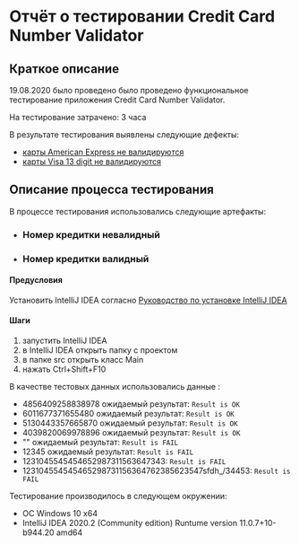# Отчёт о тестировании Credit Card Number Validator
## Краткое описание
19.08.2020 было проведено было проведено функциональное тестирование приложения Credit Card Number Validator.

На тестирование затрачено: 3 часа

В результате тестирования выявлены следующие дефекты:
- [карты American Express не валидируются](https://github.com/Rusdos/Netology-Java1.2/issues/1#issue-682401848)
- [карты Visa 13 digit не валидируются](https://github.com/Rusdos/Netology-Java1.2/issues/2#issue-682407916)
## Описание процесса тестирования
В процессе тестирования использовались следующие артефакты:

- ### Номер кредитки невалидный
- ### Номер кредитки валидный
#### Предусловия 
Установить IntelliJ IDEA согласно 
[Руководство по установке IntelliJ IDEA](https://github.com/netology-code/javaqa-homeworks/blob/master/intro/idea.md)

#### Шаги
1. запустить IntelliJ IDEA
1. в IntelliJ IDEA открыть папку с проектом
1. в папке src открыть класс Main
1. нажать Ctrl+Shift+F10

В качестве тестовых данных использовались данные :

- 4856409258838978 ожидаемый результат: `Result is OK`
- 6011677371655480 ожидаемый результат: `Result is OK`
- 5130443357665870 ожидаемый результат: `Result is OK`
- 4039820069978896 ожидаемый результат: `Result is OK`
- ""    ожидаемый результат:                          `Result is FAIL`
- 12345 ожидаемый результат:                          `Result is FAIL`
- 1231045545454652987311563647343:                    `Result is FAIL` 
- 123104554545465298731156364762385623547sfdh_/34453: `Result is FAIL`

Тестирование производилось в следующем окружении:

- ОС Windows 10 x64
- IntelliJ IDEA 2020.2 (Community edition) Runtume version 11.0.7+10-b944.20 amd64
